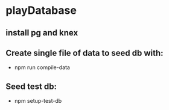 # playDatabase

## install pg and knex

## Create single file of data to seed db with:

- npm run compile-data

## Seed test db:

- npm setup-test-db
